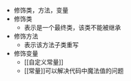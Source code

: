 - 修饰类，方法，变量
- 修饰类
	- 表示是一个最终类，该类不能被继承
- 修饰方法
	- 表示该方法子类重写
- 修饰变量
	- [[自定义常量]]
	- [[常量]]可以解决代码中魔法值的问题